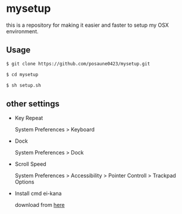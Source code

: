 # mysetup
this is a repository for making it easier and faster to setup my OSX environment.

## Usage

```bash
$ git clone https://github.com/posaune0423/mysetup.git

$ cd mysetup

$ sh setup.sh
```

## other settings

- Key Repeat

  System Preferences > Keyboard

- Dock

  System Preferences > Dock

- Scroll Speed

  System Preferences > Accessibility > Pointer Controll > Trackpad Options

- Install cmd ei-kana

  download from [here](https://ei-kana.appspot.com/)
